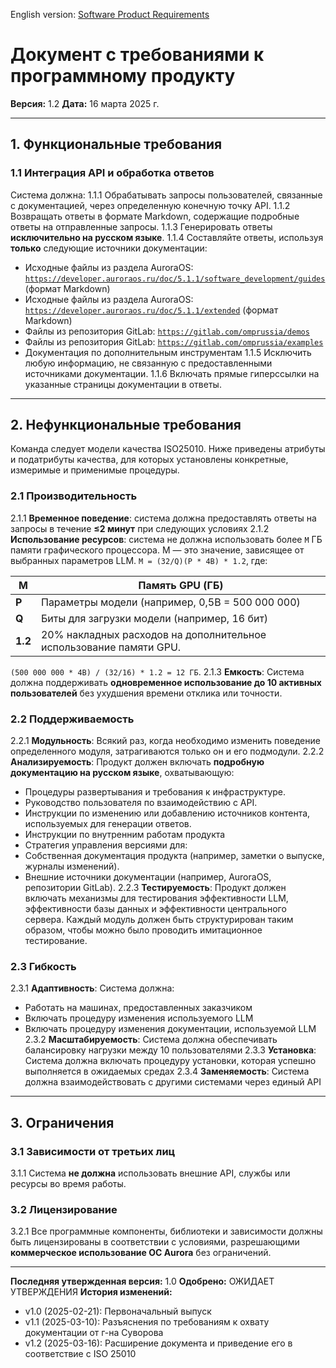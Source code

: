English version: [Software Product Requirements](<Context and Requirements Management/EN/Requirements/Software Product Requirements.md>)
# Документ с требованиями к программному продукту
**Версия:** 1.2
**Дата:** 16 марта 2025 г.

---

## 1. Функциональные требования

### 1.1 Интеграция API и обработка ответов
Система должна:
1.1.1 Обрабатывать запросы пользователей, связанные с документацией, через определенную конечную точку API.
1.1.2 Возвращать ответы в формате Markdown, содержащие подробные ответы на отправленные запросы.
1.1.3 Генерировать ответы **исключительно на русском языке**.
1.1.4 Составляйте ответы, используя **только** следующие источники документации:
- Исходные файлы из раздела AuroraOS: [`https://developer.auroraos.ru/doc/5.1.1/software_development/guides`](https://developer.auroraos.ru/doc/5.1.1/software_development/guides) (формат Markdown)
- Исходные файлы из раздела AuroraOS: [`https://developer.auroraos.ru/doc/5.1.1/extended`](https://developer.auroraos.ru/doc/5.1.1/extended) (формат Markdown)
- Файлы из репозитория GitLab: [`https://gitlab.com/omprussia/demos`](https://gitlab.com/omprussia/demos)
- Файлы из репозитория GitLab: [`https://gitlab.com/omprussia/examples`](https://gitlab.com/omprussia/examples)
- Документация по дополнительным инструментам
1.1.5 Исключить любую информацию, не связанную с предоставленными источниками документации.
1.1.6 Включать прямые гиперссылки на указанные страницы документации в ответы.

---

## 2. Нефункциональные требования
Команда следует модели качества ISO25010. Ниже приведены атрибуты и податрибуты качества, для которых установлены конкретные, измеримые и применимые процедуры.
### 2.1 Производительность
2.1.1 **Временное поведение**: система должна предоставлять ответы на запросы в течение **≤2 минут** при следующих условиях
2.1.2 **Использование ресурсов**: система не должна использовать более `M` ГБ памяти графического процессора. M — это значение, зависящее от выбранных параметров LLM. `M = (32/Q)(P * 4B) * 1.2`, где:

| **M** | Память GPU (ГБ) |
| ------- | --------------------------------------------- |
| **P** | Параметры модели (например, 0,5B = 500 000 000) |
| **Q** | Биты для загрузки модели (например, 16 бит) |
| **1.2** | 20% накладных расходов на дополнительное использование памяти GPU. |
`(500 000 000 * 4B) / (32/16) * 1.2 = 12 ГБ`.
2.1.3 **Емкость**: Система должна поддерживать **одновременное использование до 10 активных пользователей** без ухудшения времени отклика или точности.

### 2.2 Поддерживаемость
2.2.1 **Модульность**: Всякий раз, когда необходимо изменить поведение определенного модуля, затрагиваются только он и его подмодули.
2.2.2 **Анализируемость**: Продукт должен включать **подробную документацию на русском языке**, охватывающую:
- Процедуры развертывания и требования к инфраструктуре.
- Руководство пользователя по взаимодействию с API.
- Инструкции по изменению или добавлению источников контента, используемых для генерации ответов.
- Инструкции по внутренним работам продукта
- Стратегия управления версиями для:
- Собственная документация продукта (например, заметки о выпуске, журналы изменений).
- Внешние источники документации (например, AuroraOS, репозитории GitLab).
2.2.3 **Тестируемость**: Продукт должен включать механизмы для тестирования эффективности LLM, эффективности базы данных и эффективности центрального сервера. Каждый модуль должен быть структурирован таким образом, чтобы можно было проводить имитационное тестирование.

### 2.3 Гибкость
2.3.1 **Адаптивность**: Система должна:
- Работать на машинах, предоставленных заказчиком
- Включать процедуру изменения используемого LLM
- Включать процедуру изменения документации, используемой LLM
2.3.2 **Масштабируемость**: Система должна обеспечивать балансировку нагрузки между 10 пользователями
2.3.3 **Установка**: Система должна включать процедуру установки, которая успешно выполняется в ожидаемых средах
2.3.4 **Заменяемость**: Система должна взаимодействовать с другими системами через единый API

---

## 3. Ограничения

### 3.1 Зависимости от третьих лиц
3.1.1 Система **не должна** использовать внешние API, службы или ресурсы во время работы.

### 3.2 Лицензирование
3.2.1 Все программные компоненты, библиотеки и зависимости должны быть лицензированы в соответствии с условиями, разрешающими **коммерческое использование ОС Aurora** без ограничений.

---

**Последняя утвержденная версия:** 1.0
**Одобрено:** ОЖИДАЕТ УТВЕРЖДЕНИЯ
**История изменений:**
- v1.0 (2025-02-21): Первоначальный выпуск
- v1.1 (2025-03-10): Разъяснения по требованиям к охвату документации от г-на Суворова
- v1.2 (2025-03-16): Расширение документа и приведение его в соответствие с ISO 25010